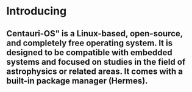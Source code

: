 # Introducing
## Centauri-OS" is a Linux-based, open-source, and completely free operating system. It is designed to be compatible with embedded systems and focused on studies in the field of astrophysics or related areas. It comes with a built-in package manager (Hermes).
